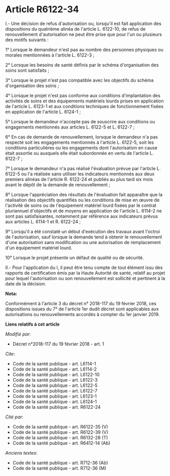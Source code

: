 # Article R6122-34

I.- Une décision de refus d'autorisation ou, lorsqu'il est fait application des dispositions du quatrième alinéa de l'article
L. 6122-10, de refus de renouvellement d'autorisation ne peut être prise que pour l'un ou plusieurs des motifs suivants :

1° Lorsque le demandeur n'est pas au nombre des personnes physiques ou morales mentionnées à l'article L. 6122-3 ;

2° Lorsque les besoins de santé définis par le schéma d'organisation des soins sont satisfaits ;

3° Lorsque le projet n'est pas compatible avec les objectifs du schéma d'organisation des soins ;

4° Lorsque le projet n'est pas conforme aux conditions d'implantation des activités de soins et des équipements matériels
lourds prises en application de l'article L. 6123-1 et aux conditions techniques de fonctionnement fixées en application de
l'article L. 6124-1 ;

5° Lorsque le demandeur n'accepte pas de souscrire aux conditions ou engagements mentionnés aux articles L. 6122-5 et L.
6122-7 ;

6° En cas de demande de renouvellement, lorsque le demandeur n'a pas respecté soit les engagements mentionnés à l'article L.
6122-5, soit les conditions particulières ou les engagements dont l'autorisation en cause était assortie ou auxquels elle
était subordonnée en vertu de l'article L. 6122-7 ;

7° Lorsque le demandeur n'a pas réalisé l'évaluation prévue par l'article L. 6122-5 ou l'a réalisée sans utiliser les
indicateurs mentionnés aux deux premiers alinéas de l'article R. 6122-24 et publiés au plus tard six mois avant le dépôt de
la demande de renouvellement ;

8° Lorsque l'appréciation des résultats de l'évaluation fait apparaître que la réalisation des objectifs quantifiés ou les
conditions de mise en œuvre de l'activité de soins ou de l'équipement matériel lourd fixées par le contrat pluriannuel
d'objectifs et de moyens en application de l'article L. 6114-2 ne sont pas satisfaisantes, notamment par référence aux
indicateurs prévus aux articles L. 6114-1 et R. 6122-24 ;

9° Lorsqu'il a été constaté un début d'exécution des travaux avant l'octroi de l'autorisation, sauf lorsque la demande tend à
obtenir le renouvellement d'une autorisation sans modification ou une autorisation de remplacement d'un équipement matériel
lourd.

10° Lorsque le projet présente un défaut de qualité ou de sécurité.

II.- Pour l'application du I, il peut être tenu compte de tout élément issu des rapports de certification émis par la Haute
Autorité de santé, relatif au projet pour lequel l'autorisation ou son renouvellement est sollicité et pertinent à la date de
la décision.

**Nota:**

Conformément à l'article 3 du décret n° 2018-117 du 19 février 2018, ces dispositions issues du 7° de l'article 1er dudit
décret sont applicables aux autorisations ou renouvellements accordés à compter du 1er janvier 2019.

**Liens relatifs à cet article**

_Modifié par_:

  - Décret n°2018-117 du 19 février 2018 - art. 1

_Cite_:

  - Code de la santé publique - art. L6114-1
  - Code de la santé publique - art. L6114-2
  - Code de la santé publique - art. L6122-10
  - Code de la santé publique - art. L6122-3
  - Code de la santé publique - art. L6122-5
  - Code de la santé publique - art. L6122-7
  - Code de la santé publique - art. L6123-1
  - Code de la santé publique - art. L6124-1
  - Code de la santé publique - art. R6122-24

_Cité par_:

  - Code de la santé publique - art. R6122-35 (V)
  - Code de la santé publique - art. R6122-39 (V)
  - Code de la santé publique - art. R6132-28 (T)
  - Code de la santé publique - art. R6412-14 (Ab)

_Anciens textes_:

  - Code de la santé publique - art. R712-36 (Ab)
  - Code de la santé publique - art. R712-36 (M)
